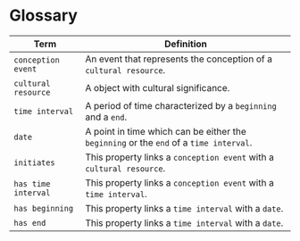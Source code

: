 # Glossary
| Term | Definition |
| ---- | ---------- |
| `conception event` | An event that represents the conception of a `cultural resource`. |
| `cultural resource` | A object with cultural significance. |
| `time interval` | A period of time characterized by a `beginning` and a `end`. |
| `date` | A point in time which can be either the `beginning` or the `end` of a `time interval`. |
| `initiates` | This property links a `conception event` with a `cultural resource`. |
| `has time interval` | This property links a `conception event` with a `time interval`. |
| `has beginning` | This property links a `time interval` with a `date`. |
| `has end` | This property links a `time interval` with a `date`. |